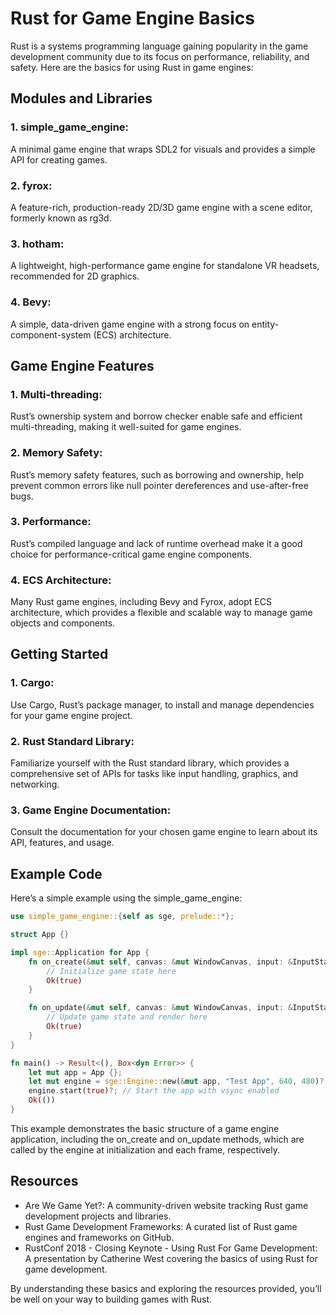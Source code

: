 # Rust for Game Engine Basics
Rust is a systems programming language gaining popularity in the game development community due to its focus on performance, reliability, and safety. Here are the basics for using Rust in game engines:

## Modules and Libraries

### 1. simple_game_engine: 
A minimal game engine that wraps SDL2 for visuals and provides a simple API for creating games.

### 2. fyrox: 
A feature-rich, production-ready 2D/3D game engine with a scene editor, formerly known as rg3d.

### 3. hotham: 
A lightweight, high-performance game engine for standalone VR headsets, recommended for 2D graphics.

### 4. Bevy: 
A simple, data-driven game engine with a strong focus on entity-component-system (ECS) architecture.

## Game Engine Features

### 1. Multi-threading: 
Rust’s ownership system and borrow checker enable safe and efficient multi-threading, making it well-suited for game engines.

### 2. Memory Safety: 
Rust’s memory safety features, such as borrowing and ownership, help prevent common errors like null pointer dereferences and use-after-free bugs.

### 3. Performance: 
Rust’s compiled language and lack of runtime overhead make it a good choice for performance-critical game engine components.

### 4. ECS Architecture: 
Many Rust game engines, including Bevy and Fyrox, adopt ECS architecture, which provides a flexible and scalable way to manage game objects and components.

## Getting Started

### 1. Cargo: 
Use Cargo, Rust’s package manager, to install and manage dependencies for your game engine project.

### 2. Rust Standard Library: 
Familiarize yourself with the Rust standard library, which provides a comprehensive set of APIs for tasks like input handling, graphics, and networking.

### 3. Game Engine Documentation: 
Consult the documentation for your chosen game engine to learn about its API, features, and usage.

## Example Code

Here’s a simple example using the simple_game_engine:

```rust
use simple_game_engine::{self as sge, prelude::*};

struct App {}

impl sge::Application for App {
    fn on_create(&mut self, canvas: &mut WindowCanvas, input: &InputState) -> sge::ApplicationResult {
        // Initialize game state here
        Ok(true)
    }

    fn on_update(&mut self, canvas: &mut WindowCanvas, input: &InputState, elapsed_time: f64) -> sge::ApplicationResult {
        // Update game state and render here
        Ok(true)
    }
}

fn main() -> Result<(), Box<dyn Error>> {
    let mut app = App {};
    let mut engine = sge::Engine::new(&mut app, "Test App", 640, 480)?;
    engine.start(true)?; // Start the app with vsync enabled
    Ok(())
}
```

This example demonstrates the basic structure of a game engine application, including the on_create and on_update methods, which are called by the engine at initialization and each frame, respectively.

## Resources

- Are We Game Yet?: A community-driven website tracking Rust game development projects and libraries.
- Rust Game Development Frameworks: A curated list of Rust game engines and frameworks on GitHub.
- RustConf 2018 - Closing Keynote - Using Rust For Game Development: A presentation by Catherine West covering the basics of using Rust for game development.

By understanding these basics and exploring the resources provided, you’ll be well on your way to building games with Rust.

